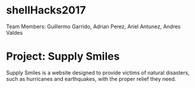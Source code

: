 # shellHacks2017

Team Members: Guillermo Garrido, Adrian Perez, Ariel Antunez, Andres Valdes 

# Project: Supply Smiles

Supply Smiles is a website designed to provide victims of natural disasters, such as hurricanes and earthquakes, with the proper relief they need. 


